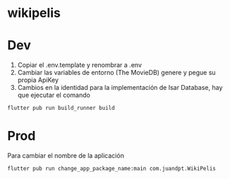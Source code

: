 # wikipelis

# Dev


1. Copiar el .env.template y renombrar a .env
2. Cambiar las variables de entorno (The MovieDB) genere y pegue su propia ApiKey
3. Cambios en la identidad para la implementación de Isar Database, hay que ejecutar el comando 
```
flutter pub run build_runner build

```
#   Prod
Para cambiar el nombre de la aplicación
```
flutter pub run change_app_package_name:main com.juandpt.WikiPelis

```

